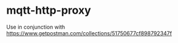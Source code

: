 # mqtt-http-proxy

Use in conjunction with https://www.getpostman.com/collections/51750677cf898792347f
